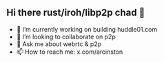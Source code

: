 ## Hi there rust/iroh/libp2p chad 👋

- 🔭 I’m currently working on building huddle01.com
- 👯 I’m looking to collaborate on p2p
- 💬 Ask me about webrtc & p2p
- 📫 How to reach me: x.com/arcinston


